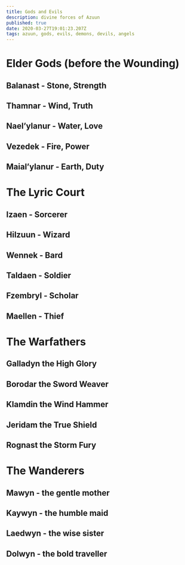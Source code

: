 ```yaml
---
title: Gods and Evils
description: divine forces of Azuun
published: true
date: 2020-03-27T19:01:23.207Z
tags: azuun, gods, evils, demons, devils, angels
---
```


# Elder Gods (before the Wounding)

## Balanast - Stone, Strength

## Thamnar - Wind, Truth

## Nael’ylanur - Water, Love

## Vezedek - Fire, Power

## Maial’ylanur - Earth, Duty



# The Lyric Court

## Izaen - Sorcerer

## Hilzuun - Wizard

## Wennek - Bard

## Taldaen - Soldier

## Fzembryl - Scholar

## Maellen - Thief



# The Warfathers

## Galladyn the High Glory

## Borodar the Sword Weaver

## Klamdin the Wind Hammer

## Jeridam the True Shield

## Rognast the Storm Fury




# The Wanderers

## Mawyn - the gentle mother

## Kaywyn - the humble maid

## Laedwyn - the wise sister

## Dolwyn - the bold traveller